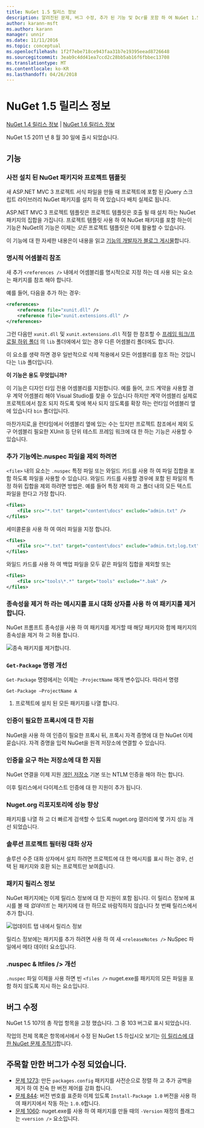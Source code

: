 ```yaml
---
title: NuGet 1.5 릴리스 정보
description: 알려진된 문제, 버그 수정, 추가 된 기능 및 Dcr를 포함 하 여 NuGet 1.5에 대 한 릴리스 정보입니다.
author: karann-msft
ms.author: karann
manager: unnir
ms.date: 11/11/2016
ms.topic: conceptual
ms.openlocfilehash: 1f2f7ebe718ce943faa31b7e19395eead8726648
ms.sourcegitcommit: 3eab9c4dd41ea7ccd2c28bb5ab16f6fbbec13708
ms.translationtype: MT
ms.contentlocale: ko-KR
ms.lasthandoff: 04/26/2018
---
```

# <a name="nuget-15-release-notes"></a>NuGet 1.5 릴리스 정보

[NuGet 1.4 릴리스 정보](../release-notes/nuget-1.4.md) | [NuGet 1.6 릴리스 정보](../release-notes/nuget-1.6.md)

NuGet 1.5 2011 년 8 월 30 일에 출시 되었습니다.

## <a name="features"></a>기능

### <a name="project-templates-with-preinstalled-nuget-packages"></a>사전 설치 된 NuGet 패키지와 프로젝트 템플릿
새 ASP.NET MVC 3 프로젝트 서식 파일을 만들 때 프로젝트에 포함 된 jQuery 스크립트 라이브러리 NuGet 패키지를 설치 하 여 있습니다 배치 실제로 됩니다.

ASP.NET MVC 3 프로젝트 템플릿은 프로젝트 템플릿은 호출 될 때 설치 하는 NuGet 패키지의 집합을 가집니다. 프로젝트 템플릿 사용 하 여 NuGet 패키지를 포함 하는이 기능은 NuGet의 기능은 이제는 _모든_ 프로젝트 템플릿은 이제 활용할 수 있습니다.

이 기능에 대 한 자세한 내용은이 내용을 읽고 [기능의 개발자가 블로그 게시물](http://blogs.msdn.com/b/marcinon/archive/2011/07/08/project-templates-and-preinstalled-nuget-packages.aspx)합니다.

### <a name="explicit-assembly-references"></a>명시적 어셈블리 참조

새 추가 `<references />` 내에서 어셈블리를 명시적으로 지정 하는 데 사용 되는 요소는 패키지를 참조 해야 합니다.

예를 들어, 다음을 추가 하는 경우:

```xml
<references>
    <reference file="xunit.dll" />
    <reference file="xunit.extensions.dll" />
</references>
```

그런 다음만 `xunit.dll` 및 `xunit.extensions.dll` 적절 한 참조할 수 [프레임 워크/프로필 하위 폴더](../reference/nuspec.md#explicit-assembly-references) 의 `lib` 폴더에에서 있는 경우 다른 어셈블리 폴더에도 합니다.

이 요소를 생략 하면 경우 일반적으로 삭제 적용에서 모든 어셈블리를 참조 하는 것입니다는 `lib` 폴더입니다.

__이 기능은 용도 무엇입니까?__

이 기능은 디자인 타임 전용 어셈블리를 지원합니다. 예를 들어, 코드 계약을 사용할 경우 계약 어셈블리 해야 Visual Studio를 찾을 수 있습니다 하지만 계약 어셈블리 실제로 프로젝트에서 참조 되지 하도록 및에 복사 되지 않도록를 확장 하는 런타임 어셈블리 옆에 있습니다 `bin` 폴더입니다.

마찬가지로,을 런타임에서 어셈블리 옆에 있는 수는 있지만 프로젝트 참조에서 제외 도구 어셈블리 필요한 XUnit 등 단위 테스트 프레임 워크에 대 한 하는 기능은 사용할 수 있습니다.

### <a name="added-ability-to-exclude-files-in-the-nuspec"></a>추가 기능에는.nuspec 파일을 제외 하려면
`<file>` 내의 요소는 `.nuspec` 특정 파일 또는 와일드 카드를 사용 하 여 파일 집합을 포함 하도록 파일을 사용할 수 있습니다. 와일드 카드를 사용할 경우에 포함 된 파일의 특정 하위 집합을 제외 하려면 방법은. 예를 들어 특정 제외 하 고 폴더 내의 모든 텍스트 파일을 한다고 가정 합니다.

```xml
<files>
    <file src="*.txt" target="content\docs" exclude="admin.txt" />
</files>
```

세미콜론을 사용 하 여 여러 파일을 지정 합니다.

```xml
<files>
    <file src="*.txt" target="content\docs" exclude="admin.txt;log.txt" />
</files>
```

와일드 카드를 사용 하 여 백업 파일을 모두 같은 파일의 집합을 제외할 또는

```xml
<files>
    <file src="tools\*.*" target="tools" exclude="*.bak" />
</files>
```

### <a name="removing-packages-using-the-dialog-prompts-to-remove-dependencies"></a>종속성을 제거 하 라는 메시지를 표시 대화 상자를 사용 하 여 패키지를 제거 합니다.
NuGet 프롬프트 종속성을 사용 하 여 패키지를 제거할 때 해당 패키지와 함께 패키지의 종속성을 제거 하 고 허용 합니다.

![종속 패키지를 제거합니다.](./media/remove-dependent-packages.png)


### <a name="get-package-command-improvement"></a>`Get-Package` 명령 개선
`Get-Package` 명령에서는 이제는 `-ProjectName` 매개 변수입니다. 따라서 명령

    Get-Package –ProjectName A

1. 프로젝트에 설치 된 모든 패키지를 나열 합니다.

### <a name="support-for-proxies-that-require-authentication"></a>인증이 필요한 프록시에 대 한 지원
NuGet을 사용 하 여 인증이 필요한 프록시 뒤, 프록시 자격 증명에 대 한 NuGet 이제 묻습니다. 자격 증명을 입력 NuGet을 원격 저장소에 연결할 수 있습니다.

### <a name="support-for-repositories-that-require-authentication"></a>인증을 요구 하는 저장소에 대 한 지원
NuGet 연결을 이제 지원 [개인 저장소](../hosting-packages/local-feeds.md) 기본 또는 NTLM 인증을 해야 하는 합니다.

이후 릴리스에서 다이제스트 인증에 대 한 지원이 추가 됩니다.

### <a name="performance-improvements-to-the-nugetorg-repository"></a>Nuget.org 리포지토리에 성능 향상
패키지를 나열 하 고 더 빠르게 검색할 수 있도록 nuget.org 갤러리에 몇 가지 성능 개선 되었습니다.

### <a name="solution-dialog-project-filtering"></a>솔루션 프로젝트 필터링 대화 상자
솔루션 수준 대화 상자에서 설치 하려면 프로젝트에 대 한 메시지를 표시 하는 경우, 선택 된 패키지와 호환 되는 프로젝트만 보여줍니다.

### <a name="package-release-notes"></a>패키지 릴리스 정보
NuGet 패키지에는 이제 릴리스 정보에 대 한 지원이 포함 됩니다. 이 릴리스 정보에 표시를 볼 때 _업데이트_ 는 패키지에 대 한 하므로 바람직하지 않습니다 첫 번째 릴리스에서 추가 합니다.

![업데이트 탭 내에서 릴리스 정보](./media/manage-nuget-packages-release-notes.png)

릴리스 정보에는 패키지를 추가 하려면 사용 하 여 새 `<releaseNotes />` NuSpec 파일에서 메타 데이터 요소입니다.

### <a name="nuspec-ltfiles-gt-improvement"></a>.nuspec & ltfiles /&gt; 개선
`.nuspec` 파일 이제을 사용 하면 빈 `<files />` nuget.exe를 패키지의 모든 파일을 포함 하지 않도록 지시 하는 요소입니다.

## <a name="bug-fixes"></a>버그 수정
NuGet 1.5 107의 총 작업 항목을 고정 했습니다. 그 중 103 버그로 표시 되었습니다.

작업의 전체 목록은 항목에서에서 수정 된 NuGet 1.5 하십시오 보기는 [이 릴리스에 대 한 NuGet 문제 추적기](http://nuget.codeplex.com/workitem/list/advanced?keyword=&status=All&type=All&priority=All&release=NuGet%201.5&assignedTo=All&component=All&sortField=Summary&sortDirection=Descending&page=0)합니다.

## <a name="bug-fixes-worth-noting"></a>주목할 만한 버그가 수정 되었습니다.

* [문제 1273](http://nuget.codeplex.com/workitem/1273): 만든 `packages.config` 패키지를 사전순으로 정렬 하 고 추가 공백을 제거 하 여 친숙 한 버전 제어를 강화 합니다.
* [문제 844](http://nuget.codeplex.com/workitem/844): 버전 번호를 표준화 이제 있도록 `Install-Package 1.0` 버전을 사용 하 여 패키지에서 작동 하는 `1.0.0`합니다.
* [문제 1060](http://nuget.codeplex.com/workitem/1060): nuget.exe를 사용 하 여 패키지를 만들 때의 `-Version` 재정의 플래그는 `<version />` 요소입니다.
